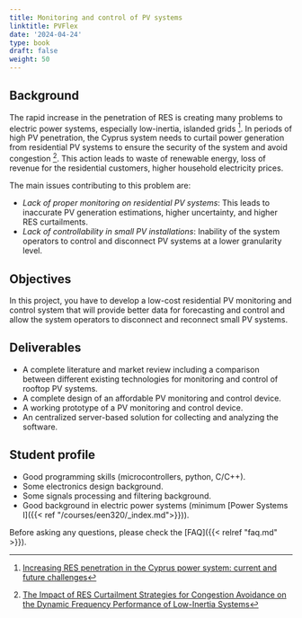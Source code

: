 ```yaml
---
title: Monitoring and control of PV systems
linktitle: PVFlex
date: '2024-04-24'
type: book
draft: false
weight: 50
---
```


## Background

The rapid increase in the penetration of RES is creating many problems to electric power systems, especially low-inertia, islanded grids [^p1]. In periods of high PV penetration, the Cyprus system needs to curtail power generation from residential PV systems to ensure the security of the system and avoid congestion [^p2]. This action leads to waste of renewable energy, loss of revenue for the residential customers, higher household electricity prices.

The main issues contributing to this problem are:

- *Lack of proper monitoring on residential PV systems*: This leads to inaccurate PV generation estimations, higher uncertainty, and higher RES curtailments.
- *Lack of controllability in small PV installations*: Inability of the system operators to control and disconnect PV systems at a lower granularity level.

## Objectives

In this project, you have to develop a low-cost residential PV monitoring and control system that will provide better data for forecasting and control and allow the system operators to disconnect and reconnect small PV systems.

## Deliverables

- A complete literature and market review including a comparison between different existing technologies for monitoring and control of rooftop PV systems.
- A complete design of an affordable PV monitoring and control device.
- A working prototype of a PV monitoring and control device.
- An centralized server-based solution for collecting and analyzing the software.

## Student profile

- Good programming skills (microcontrollers, python, C/C++).
- Some electronics design background.
- Some signals processing and filtering background.
- Good background in electric power systems (minimum [Power Systems I]({{< ref "/courses/een320/_index.md">}})).

[^p1]: [Increasing RES penetration in the Cyprus power system: current and future challenges](https://sps-lab.org/publication/2022ctherapontosb/)
[^p2]: [The Impact of RES Curtailment Strategies for Congestion Avoidance on the Dynamic Frequency Performance of Low-Inertia Systems](https://sps-lab.org/publication/2023ctherapontosb/)

Before asking any questions, please check the [FAQ]({{< relref "faq.md" >}}).
